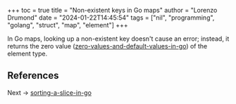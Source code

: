 +++
toc = true
title = "Non-existent keys in Go maps"
author = "Lorenzo Drumond"
date = "2024-01-22T14:45:54"
tags = ["nil",  "programming",  "golang",  "struct",  "map",  "element"]
+++


In Go maps, looking up a non-existent key doesn't cause an error; instead, it returns the zero value ([zero-values-and-default-values-in-go](/wiki/zero-values-and-default-values-in-go/)) of the element type.

## References

Next -> [sorting-a-slice-in-go](/wiki/sorting-a-slice-in-go/)
